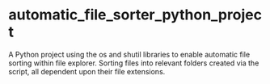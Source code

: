 # automatic_file_sorter_python_project
A Python project using the os and shutil libraries to enable automatic file sorting within file explorer. Sorting files into relevant folders created via the script, all dependent upon their file extensions.
